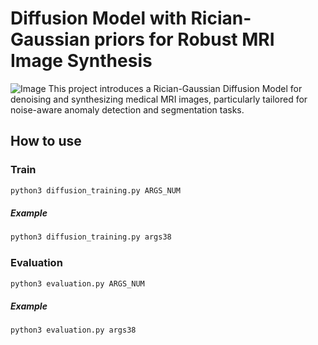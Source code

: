 # Diffusion Model with Rician-Gaussian priors for Robust MRI Image Synthesis
![Image](https://github.com/user-attachments/assets/27c71f14-a97b-4f25-968f-6de151a68007)
This project introduces a Rician-Gaussian Diffusion Model for denoising and synthesizing medical MRI images, particularly tailored for noise-aware anomaly detection and segmentation tasks.
## How to use
### Train
```python
python3 diffusion_training.py ARGS_NUM
```
##### Example
```python
python3 diffusion_training.py args38
```

### Evaluation
```python
python3 evaluation.py ARGS_NUM
```
##### Example
```python
python3 evaluation.py args38
```
